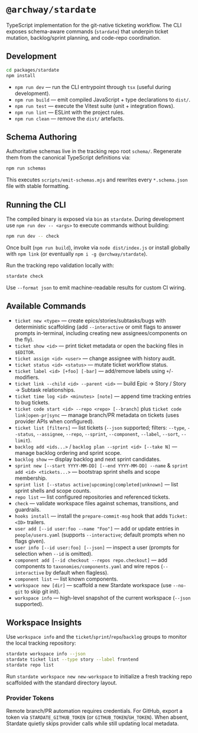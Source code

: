 # `@archway/stardate`

TypeScript implementation for the git-native ticketing workflow. The CLI exposes
schema-aware commands (`stardate`) that underpin ticket mutation,
backlog/sprint planning, and code-repo coordination.

## Development

```sh
cd packages/stardate
npm install
```

- `npm run dev` — run the CLI entrypoint through `tsx` (useful during
  development).
- `npm run build` — emit compiled JavaScript + type declarations to `dist/`.
- `npm run test` — execute the Vitest suite (unit + integration flows).
- `npm run lint` — ESLint with the project rules.
- `npm run clean` — remove the `dist/` artefacts.

## Schema Authoring

Authoritative schemas live in the tracking repo root `schema/`. Regenerate them
from the canonical TypeScript definitions via:

```sh
npm run schemas
```

This executes `scripts/emit-schemas.mjs` and rewrites every
`*.schema.json` file with stable formatting.

## Running the CLI

The compiled binary is exposed via `bin` as `stardate`. During
development use `npm run dev -- <args>` to execute commands without building:

```sh
npm run dev -- check
```

Once built (`npm run build`), invoke via `node dist/index.js` or install globally
with `npm link` (or eventually `npm i -g @archway/stardate`).

Run the tracking repo validation locally with:

```sh
stardate check
```

Use `--format json` to emit machine-readable results for custom CI wiring.

## Available Commands

- `ticket new <type>` — create epics/stories/subtasks/bugs with deterministic scaffolding (add `--interactive` or omit flags to answer prompts in-terminal, including creating new assignees/components on the fly).
- `ticket show <id>` — print ticket metadata or open the backing files in `$EDITOR`.
- `ticket assign <id> <user>` — change assignee with history audit.
- `ticket status <id> <status>` — mutate ticket workflow status.
- `ticket label <id> [+foo] [-bar]` — add/remove labels using `+`/`-` modifiers.
- `ticket link --child <id> --parent <id>` — build Epic → Story / Story → Subtask relationships.
- `ticket time log <id> <minutes> [note]` — append time tracking entries to bug tickets.
- `ticket code start <id> --repo <repo> [--branch]` plus `ticket code link|open-pr|sync` — manage branch/PR metadata on tickets (uses provider APIs when configured).
- `ticket list [filters]` — list tickets (`--json` supported; filters: `--type`, `--status`, `--assignee`, `--repo`, `--sprint`, `--component`, `--label`, `--sort`, `--limit`).
- `backlog add <ids...>` / `backlog plan --sprint <id> [--take N]` — manage backlog ordering and sprint scope.
- `backlog show` — display backlog and next sprint candidates.
- `sprint new [--start YYYY-MM-DD] [--end YYYY-MM-DD] --name` & `sprint add <id> <tickets...>` — bootstrap sprint shells and scope membership.
- `sprint list [--status active|upcoming|completed|unknown]` — list sprint shells and scope counts.
- `repo list` — list configured repositories and referenced tickets.
- `check` — validate workspace files against schemas, transitions, and guardrails.
- `hooks install` — install the `prepare-commit-msg` hook that adds `Ticket: <ID>` trailers.
- `user add [--id user:foo --name "Foo"]` — add or update entries in `people/users.yaml` (supports `--interactive`; default prompts when no flags given).
- `user info [--id user:foo] [--json]` — inspect a user (prompts for selection when `--id` is omitted).
- `component add [--id checkout --repos repo.checkout]` — add components to `taxonomies/components.yaml` and wire repos (`--interactive` by default when flagless).
- `component list` — list known components.
- `workspace new [dir]` — scaffold a new Stardate workspace (use `--no-git` to skip git init).
- `workspace info` — high-level snapshot of the current workspace (`--json` supported).

## Workspace Insights

Use `workspace info` and the `ticket`/`sprint`/`repo`/`backlog` groups to monitor the local tracking repository:

```sh
stardate workspace info --json
stardate ticket list --type story --label frontend
stardate repo list
```

Run `stardate workspace new new-workspace` to initialize a fresh tracking repo scaffolded with the standard directory layout.

### Provider Tokens

Remote branch/PR automation requires credentials. For GitHub, export a token via
`STARDATE_GITHUB_TOKEN` (or `GITHUB_TOKEN`/`GH_TOKEN`). When absent, Stardate quietly
skips provider calls while still updating local metadata.
